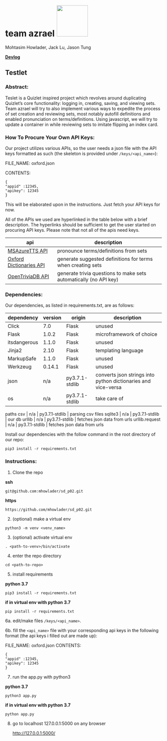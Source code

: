 # team azrael <img src="https://upload.wikimedia.org/wikipedia/commons/thumb/0/02/Evelyn_De_Morgan_-_Angel_of_Death.jpg/220px-Evelyn_De_Morgan_-_Angel_of_Death.jpg" height="100">
Mohtasim Howlader, Jack Lu, Jason Tung

**[Devlog](https://github.com/mhowlader/sd_p02/blob/master/doc/devlog.txt)**

## Testlet

### Abstract:
Teslet is a Quizlet inspired project which revolves around duplicating Quizlet’s core functionality: logging in, creating, saving, and viewing sets. Team azrael will try to also implement various ways to expedite the process of set creation and reviewing sets, most notably autofill definitions and enabled pronunciation on terms/definitions. Using javascript, we will try to update a container in while reviewing sets to imitate flipping an index card.

### How To Procure Your Own API Keys:
Our project utilizes various APIs, so the user needs a json file with the API keys formatted as such (the skeleton is provided under `/keys/<api_name>`):


FILE_NAME: 
oxford.json

CONTENTS:
```
{
"appid" :12345,
"apikey": 12345
}
```
This will be elaborated upon in the instructions. Just fetch your API keys for now.


All of the APIs we used are hyperlinked in the table below with a brief description. The hyperlinks should be sufficient to get the user started on procuring API keys. Please note that not all of the apis need keys.

api | description
--- | ---
[MSAzureTTS API](https://azure.microsoft.com/en-us/services/cognitive-services/text-to-speech/)  | pronounce terms/definitions from sets 
[Oxford Dictionaries API](https://developer.oxforddictionaries.com/) | generate suggested definitions for terms when creating sets
[OpenTriviaDB API](https://opentdb.com/) | generate trivia questions to make sets automatically (no API key)

### Dependencies: 
Our dependencies, as listed in requirements.txt, are as follows:

dependency | version | origin | description
--- | --- | --- | ---
Click | 7.0 | Flask | unused
Flask | 1.0.2 | Flask |  microframework of choice
itsdangerous | 1.1.0 | Flask |  unused
Jinja2 | 2.10 | Flask |  templating language
MarkupSafe | 1.1.0 | Flask |  unused
Werkzeug | 0.14.1 | Flask |  unused
json | n/a | py3.7.1-stdlib |  converts json strings into python dictionaries and vice-versa
os | n/a | py3.7.1-stdlib | take care of 

paths
csv | n/a | py3.7.1-stdlib | parsing csv files
sqlite3 | n/a | py3.7.1-stdlib | our db
urllib | n/a | py3.7.1-stdlib |  fetches json data from urls
urllib.request | n/a | py3.7.1-stdlib |  fetches json data from urls


Install our dependencies with the follow command in the root directory of our repo:
```
pip3 install -r requirements.txt
```

### Instructions:
1. Clone the repo

**ssh**
```
git@github.com:mhowlader/sd_p02.git
```

**https**
```
https://github.com/mhowlader/sd_p02.git
```

2. (optional) make a virtual env
```
python3 -m venv <venv_name>
```

3. (optional) activate virtual env
```
. <path-to-venv>/bin/activate
```

4. enter the repo directory
```
cd <path-to-repo>
```

5. install requirements

**python 3.7**
```
pip3 install -r requirements.txt
```

**if in virtual env with python 3.7**
```
pip install -r requirements.txt
```

6a. edit/make files `/keys/<api_name>`.

6b. fill the `<api_name>` file with your corresponding api keys in the following format (the api keys i filled out are made up):

FILE_NAME: 
oxford.json
CONTENTS:
```
{
"appid" :12345,
"apikey": 12345
}
```

7. run the app.py with python3

**python 3.7**
```
python3 app.py
```

**if in virtual env with python 3.7**
```
python app.py
```

8. go to localhost 127.0.0.1:5000 on any browser

   http://127.0.0.1:5000/

